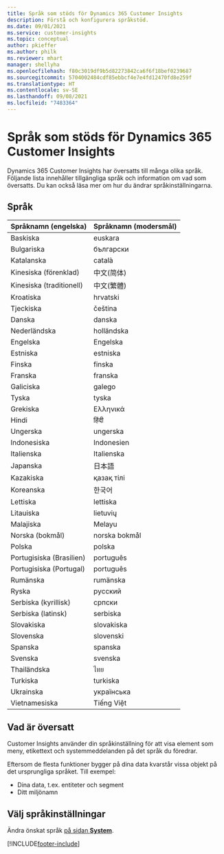 ```yaml
---
title: Språk som stöds för Dynamics 365 Customer Insights
description: Förstå och konfigurera språkstöd.
ms.date: 09/01/2021
ms.service: customer-insights
ms.topic: conceptual
author: pkieffer
ms.author: philk
ms.reviewer: mhart
manager: shellyha
ms.openlocfilehash: f80c3019df9b5d82273842ca6f6f18bef0239687
ms.sourcegitcommit: 5704002484cdf85ebbcf4e7e4fd12470fd8e259f
ms.translationtype: HT
ms.contentlocale: sv-SE
ms.lasthandoff: 09/08/2021
ms.locfileid: "7483364"
---
```

# <a name="supported-languages-for-dynamics-365-customer-insights"></a>Språk som stöds för Dynamics 365 Customer Insights

Dynamics 365 Customer Insights har översatts till många olika språk. Följande lista innehåller tillgängliga språk och information om vad som översatts. Du kan också läsa mer om hur du ändrar språkinställningarna. 

## <a name="languages"></a>Språk

| Språknamn (engelska)|  Språknamn (modersmål) |
| ------------- | ------------- |
| Baskiska | euskara |
| Bulgariska | български |
| Katalanska | català |
| Kinesiska (förenklad) | 中文(简体) |
| Kinesiska (traditionell) | 中文(繁體) |
| Kroatiska | hrvatski |
| Tjeckiska | čeština |
| Danska | danska |
| Nederländska | holländska |
| Engelska | Engelska |
| Estniska | estniska |
| Finska | finska |
| Franska | franska |
| Galiciska | galego |
| Tyska | tyska |
| Grekiska | Ελληνικά |
| Hindi | हिंदी |
| Ungerska | ungerska |
| Indonesiska | Indonesien |
| Italienska | Italienska |
| Japanska | 日本語 |
| Kazakiska | қазақ тілі |
| Koreanska | 한국어 |
| Lettiska | lettiska |
| Litauiska | lietuvių |
| Malajiska | Melayu |
| Norska (bokmål) | norska bokmål |
| Polska | polska |
| Portugisiska (Brasilien) | português |
| Portugisiska (Portugal) | português |
| Rumänska | rumänska |
| Ryska | pусский |
| Serbiska (kyrillisk) | српски |
| Serbiska (latinsk) | serbiska |
| Slovakiska | slovakiska |
| Slovenska | slovenski |
| Spanska | spanska |
| Svenska | svenska |
| Thailändska | ไทย |
| Turkiska | turkiska |
| Ukrainska | українська |
| Vietnamesiska | Tiếng Việt |

## <a name="whats-translated"></a>Vad är översatt

Customer Insights använder din språkinställning för att visa element som meny, etikettext och systemmeddelanden på det språk du föredrar.

Eftersom de flesta funktioner bygger på dina data kvarstår vissa objekt på det ursprungliga språket. Till exempel:

- Dina data, t.ex. entiteter och segment
- Ditt miljönamn

## <a name="choose-your-language-settings"></a>Välj språkinställningar  

Ändra önskat språk [på sidan **System**](system.md).


[!INCLUDE[footer-include](../includes/footer-banner.md)]